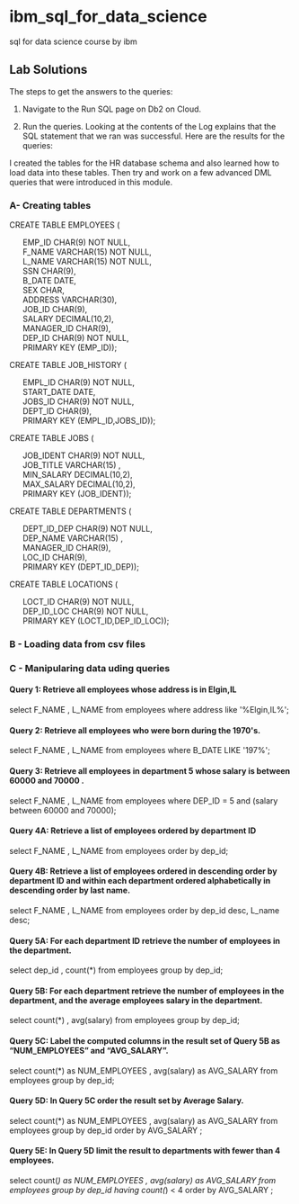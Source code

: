 # ibm_sql_for_data_science
sql for data science course by ibm

## Lab Solutions
The steps to get the answers to the queries:
1) Navigate to the Run SQL page on Db2 on Cloud.

3) Run the queries. Looking at the contents of the Log explains that the SQL
statement that we ran was successful. Here are the results for the queries:

I created the tables for the HR database schema and also learned how to load
data into these tables. Then try and work on a few advanced DML queries that were
introduced in this module. 

### A- Creating tables

CREATE TABLE EMPLOYEES ( <br>
                           <ul> EMP_ID CHAR(9) NOT NULL, <br>
                            F_NAME VARCHAR(15) NOT NULL,<br>
                            L_NAME VARCHAR(15) NOT NULL,<br>
                            SSN CHAR(9),<br>
                            B_DATE DATE,<br>
                            SEX CHAR,<br>
                            ADDRESS VARCHAR(30),<br>
                            JOB_ID CHAR(9),<br>
                            SALARY DECIMAL(10,2),<br>
                            MANAGER_ID CHAR(9),<br>
                            DEP_ID CHAR(9) NOT NULL,<br>
                            PRIMARY KEY (EMP_ID));<br></ul>
                            
  CREATE TABLE JOB_HISTORY (<br>
                            <ul>EMPL_ID CHAR(9) NOT NULL, <br>
                            START_DATE DATE,<br>
                            JOBS_ID CHAR(9) NOT NULL,<br>
                            DEPT_ID CHAR(9),<br>
                            PRIMARY KEY (EMPL_ID,JOBS_ID));<br></ul>
 
 CREATE TABLE JOBS (<br>
                            <ul>JOB_IDENT CHAR(9) NOT NULL, <br>
                            JOB_TITLE VARCHAR(15) ,<br>
                            MIN_SALARY DECIMAL(10,2),<br>
                            MAX_SALARY DECIMAL(10,2),<br>
                            PRIMARY KEY (JOB_IDENT));<br></ul>

CREATE TABLE DEPARTMENTS (<br>
                            <ul>DEPT_ID_DEP CHAR(9) NOT NULL, <br>
                            DEP_NAME VARCHAR(15) ,<br>
                            MANAGER_ID CHAR(9),<br>
                            LOC_ID CHAR(9),<br>
                            PRIMARY KEY (DEPT_ID_DEP));<br></ul>

CREATE TABLE LOCATIONS (<br>
                            <ul>LOCT_ID CHAR(9) NOT NULL,<br>
                            DEP_ID_LOC CHAR(9) NOT NULL,<br>
                            PRIMARY KEY (LOCT_ID,DEP_ID_LOC));<br></ul>
                            
                            
### B - Loading data from csv files
### C - Manipularing data uding queries 
  #### Query 1: Retrieve all employees whose address is in Elgin,IL
  
  select F_NAME , L_NAME from employees where address like '%Elgin,IL%';
  
  #### Query 2: Retrieve all employees who were born during the 1970's.
  
  select F_NAME , L_NAME from employees where B_DATE LIKE '197%';
  
  #### Query 3: Retrieve all employees in department 5 whose salary is between 60000 and 70000 .
  
  select F_NAME , L_NAME from employees where DEP_ID  = 5 and (salary between 60000 and 70000);
  
  #### Query 4A: Retrieve a list of employees ordered by department ID
  
  select F_NAME , L_NAME from employees order by dep_id;
  
  #### Query 4B: Retrieve a list of employees ordered in descending order by department ID and within each department ordered alphabetically in descending order by last name.
  
  select F_NAME , L_NAME from employees order by dep_id desc, L_name desc;
  
  #### Query 5A: For each department ID retrieve the number of employees in the department.
  
  select dep_id , count(*) from employees group by dep_id;
  
  #### Query 5B: For each department retrieve the number of employees in the department, and the average employees salary in the department.
  
  select count(*) , avg(salary) from  employees group by dep_id;
  
  #### Query 5C: Label the computed columns in the result set of Query 5B as “NUM_EMPLOYEES” and “AVG_SALARY”.
  
  select count(*)  as NUM_EMPLOYEES , avg(salary)  as AVG_SALARY from  employees group by dep_id;
  
  #### Query 5D: In Query 5C order the result set by Average Salary.
  
  select count(*)  as NUM_EMPLOYEES , avg(salary)  as AVG_SALARY from  employees group by dep_id order by AVG_SALARY ;
  
  #### Query 5E: In Query 5D limit the result to departments with fewer than 4 employees.
  
  select count(*)  as NUM_EMPLOYEES , avg(salary)  as AVG_SALARY from  employees group by dep_id having count(*) < 4 order by AVG_SALARY ;

